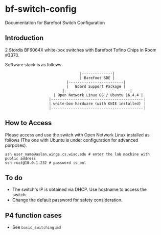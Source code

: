# bf-switch-config
Documentation for Barefoot Switch Configuration

## Introduction

2 Stordis BF6064X white-box switches with Barefoot Tofino Chips in Room \#3370.

Software stack is as follows:

                                      |--------------|
                                      | Barefoot SDE |
                                |-------------------------|
                                |   Board Support Package |
                              |------------------------------|
                          | Open Network Linux OS / Ubuntu 16.4.4 |
                        |------------------------------------------|
                        | white-box hardware (with ONIE installed) |
                        |------------------------------------------|

## How to Access
Please access and use the switch with Open Network Linux installed as follows (The one with Ubuntu is under configuration for advanced purposes).

```
ssh user_name@aslan.wings.cs.wisc.edu # enter the lab machine with public address
ssh root@10.0.1.232 # password is onl
```

## To do
* The switch's IP is obtained via DHCP. Use hostname to access the switch.
* Change the default password for safety consideration.

## P4 function cases
* See `basic_switching.md`
